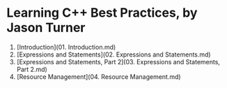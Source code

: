 # Learning C++ Best Practices, by Jason Turner

1. [Introduction](01. Introduction.md)
2. [Expressions and Statements](02. Expressions and Statements.md)
3. [Expressions and Statements, Part 2](03. Expressions and Statements, Part 2.md)
4. [Resource Management](04. Resource Management.md)